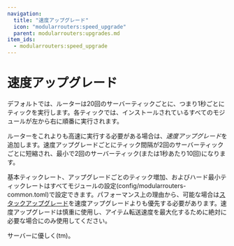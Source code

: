 ```yaml
---
navigation:
  title: "速度アップグレード"
  icon: "modularrouters:speed_upgrade"
  parent: modularrouters:upgrades.md
item_ids:
  - modularrouters:speed_upgrade
---
```


# 速度アップグレード

デフォルトでは、ルーターは20回のサーバーティックごとに、つまり1秒ごとにティックを実行します。各ティックでは、インストールされているすべてのモジュールが左から右に順番に実行されます。

ルーターをこれよりも高速に実行する必要がある場合は、*速度アップグレード*を追加します。速度アップグレードごとにティック間隔が2回のサーバーティックごとに短縮され、最小で2回のサーバーティック(または1秒あたり10回)になります。

基本ティックレート、アップグレードごとのティック増加、およびハード最小ティックレートはすべてモジュールの設定(config/modularrouters-common.toml)で設定できます。パフォーマンス上の理由から、可能な場合は[スタックアップグレード](./stack.md)を速度アップグレードよりも優先する必要があります。速度アップグレードは慎重に使用し、アイテム転送速度を最大化するために絶対に必要な場合にのみ使用してください。

サーバーに優しく(tm)。



<Recipe id="modularrouters:speed_upgrade" />

